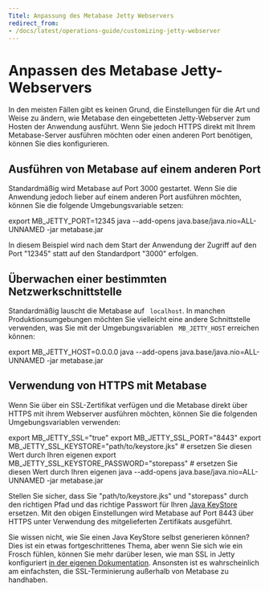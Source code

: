 ```yaml
---
Titel: Anpassung des Metabase Jetty Webservers
redirect_from:
- /docs/latest/operations-guide/customizing-jetty-webserver
---
```



# Anpassen des Metabase Jetty-Webservers


In den meisten Fällen gibt es keinen Grund, die Einstellungen für die Art und Weise zu ändern, wie Metabase den eingebetteten Jetty-Webserver zum Hosten der Anwendung ausführt. Wenn Sie jedoch HTTPS direkt mit Ihrem Metabase-Server ausführen möchten oder einen anderen Port benötigen, können Sie dies konfigurieren.


## Ausführen von Metabase auf einem anderen Port


Standardmäßig wird Metabase auf Port 3000 gestartet. Wenn Sie die Anwendung jedoch lieber auf einem anderen Port ausführen möchten, können Sie die folgende Umgebungsvariable setzen:


export MB_JETTY_PORT=12345
java --add-opens java.base/java.nio=ALL-UNNAMED -jar metabase.jar


In diesem Beispiel wird nach dem Start der Anwendung der Zugriff auf den Port "12345" statt auf den Standardport "3000" erfolgen.


## Überwachen einer bestimmten Netzwerkschnittstelle


Standardmäßig lauscht die Metabase auf ` localhost`. In manchen Produktionsumgebungen möchten Sie vielleicht eine andere Schnittstelle verwenden, was Sie mit der Umgebungsvariablen ` MB_JETTY_HOST` erreichen können:


export MB_JETTY_HOST=0.0.0.0
java --add-opens java.base/java.nio=ALL-UNNAMED -jar metabase.jar


## Verwendung von HTTPS mit Metabase


Wenn Sie über ein SSL-Zertifikat verfügen und die Metabase direkt über HTTPS mit ihrem Webserver ausführen möchten, können Sie die folgenden Umgebungsvariablen verwenden:


export MB_JETTY_SSL="true"
export MB_JETTY_SSL_PORT="8443"
export MB_JETTY_SSL_KEYSTORE="path/to/keystore.jks" # ersetzen Sie diesen Wert durch Ihren eigenen
export MB_JETTY_SSL_KEYSTORE_PASSWORD="storepass" # ersetzen Sie diesen Wert durch Ihren eigenen
java --add-opens java.base/java.nio=ALL-UNNAMED -jar metabase.jar


Stellen Sie sicher, dass Sie "path/to/keystore.jks" und "storepass" durch den richtigen Pfad und das richtige Passwort für Ihren [Java KeyStore](https://www.digitalocean.com/community/tutorials/java-keytool-essentials-working-with-java-keystores) ersetzen. Mit den obigen Einstellungen wird Metabase auf Port 8443 über HTTPS unter Verwendung des mitgelieferten Zertifikats ausgeführt.


Sie wissen nicht, wie Sie einen Java KeyStore selbst generieren können? Dies ist ein etwas fortgeschrittenes Thema, aber wenn Sie sich wie ein Frosch fühlen, können Sie mehr darüber lesen, wie man SSL in Jetty konfiguriert [in der eigenen Dokumentation](https://jetty.org/docs/jetty/12/operations-guide/keystore/index.html). Ansonsten ist es wahrscheinlich am einfachsten, die SSL-Terminierung außerhalb von Metabase zu handhaben.

